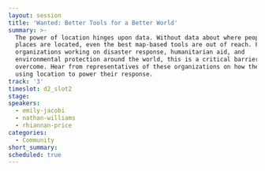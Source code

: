 ```yaml
---
layout: session
title: 'Wanted: Better Tools for a Better World'
summary: >-
  The power of location hinges upon data. Without data about where people and
  places are located, even the best map-based tools are out of reach. For
  organizations working on disaster response, humanitarian aid, and
  environmental protection around the world, this is a critical barrier to
  overcome. Hear from representatives of these organizations on how they're
  using location to power their response.
track: '3'
timeslot: d2_slot2
stage:
speakers:
  - emily-jacobi
  - nathan-williams
  - rhiannan-price
categories:
  - Community
short_summary: 
scheduled: true
---
```


